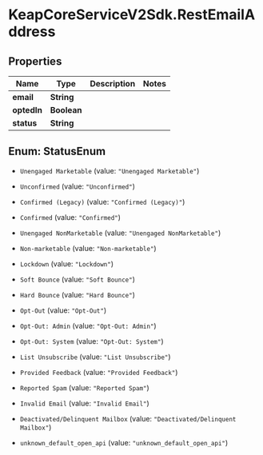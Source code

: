 # KeapCoreServiceV2Sdk.RestEmailAddress

## Properties

Name | Type | Description | Notes
------------ | ------------- | ------------- | -------------
**email** | **String** |  | 
**optedIn** | **Boolean** |  | 
**status** | **String** |  | 



## Enum: StatusEnum


* `Unengaged Marketable` (value: `"Unengaged Marketable"`)

* `Unconfirmed` (value: `"Unconfirmed"`)

* `Confirmed (Legacy)` (value: `"Confirmed (Legacy)"`)

* `Confirmed` (value: `"Confirmed"`)

* `Unengaged NonMarketable` (value: `"Unengaged NonMarketable"`)

* `Non-marketable` (value: `"Non-marketable"`)

* `Lockdown` (value: `"Lockdown"`)

* `Soft Bounce` (value: `"Soft Bounce"`)

* `Hard Bounce` (value: `"Hard Bounce"`)

* `Opt-Out` (value: `"Opt-Out"`)

* `Opt-Out: Admin` (value: `"Opt-Out: Admin"`)

* `Opt-Out: System` (value: `"Opt-Out: System"`)

* `List Unsubscribe` (value: `"List Unsubscribe"`)

* `Provided Feedback` (value: `"Provided Feedback"`)

* `Reported Spam` (value: `"Reported Spam"`)

* `Invalid Email` (value: `"Invalid Email"`)

* `Deactivated/Delinquent Mailbox` (value: `"Deactivated/Delinquent Mailbox"`)

* `unknown_default_open_api` (value: `"unknown_default_open_api"`)




